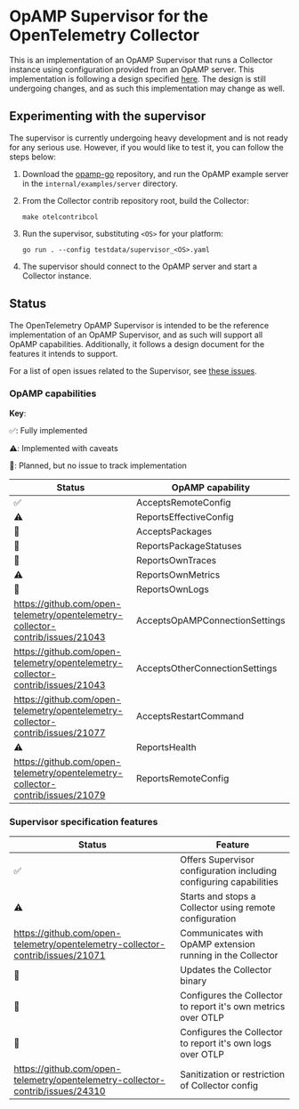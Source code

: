 # OpAMP Supervisor for the OpenTelemetry Collector

This is an implementation of an OpAMP Supervisor that runs a Collector instance using configuration provided from an OpAMP server. This implementation
is following a design specified [here](./specification/README.md).
The design is still undergoing changes, and as such this implementation may change as well.

## Experimenting with the supervisor

The supervisor is currently undergoing heavy development and is not ready for any serious use. However, if you would like to test it, you can follow the steps below:

1. Download the [opamp-go](https://github.com/open-telemetry/opamp-go) repository, and run the OpAMP example server in the `internal/examples/server` directory.
2. From the Collector contrib repository root, build the Collector:

   ```shell
   make otelcontribcol
   ```

3. Run the supervisor, substituting `<OS>` for your platform:

   ```shell
   go run . --config testdata/supervisor_<OS>.yaml
   ```

4. The supervisor should connect to the OpAMP server and start a Collector instance.

## Status

The OpenTelemetry OpAMP Supervisor is intended to be the reference
implementation of an OpAMP Supervisor, and as such will support all OpAMP
capabilities. Additionally, it follows a design document for the features it
intends to support.

For a list of open issues related to the Supervisor, see [these issues](https://github.com/open-telemetry/opentelemetry-collector-contrib/issues?q=is%3Aopen+is%3Aissue+label%3Acmd%2Fopampsupervisor).

### OpAMP capabilities

**Key**:

✅: Fully implemented

⚠️: Implemented with caveats

📅: Planned, but no issue to track implementation

| Status                                                                           | OpAMP capability               |
|----------------------------------------------------------------------------------|--------------------------------|
| ✅                                                                               | AcceptsRemoteConfig            |
| ⚠️                                                                               | ReportsEffectiveConfig         |
| 📅                                                                               | AcceptsPackages                |
| 📅                                                                               | ReportsPackageStatuses         |
| 📅                                                                               | ReportsOwnTraces               |
| ⚠️                                                                               | ReportsOwnMetrics              |
| 📅                                                                               | ReportsOwnLogs                 |
| <https://github.com/open-telemetry/opentelemetry-collector-contrib/issues/21043> | AcceptsOpAMPConnectionSettings |
| <https://github.com/open-telemetry/opentelemetry-collector-contrib/issues/21043> | AcceptsOtherConnectionSettings |
| <https://github.com/open-telemetry/opentelemetry-collector-contrib/issues/21077> | AcceptsRestartCommand          |
| ⚠️                                                                               | ReportsHealth                  |
| <https://github.com/open-telemetry/opentelemetry-collector-contrib/issues/21079> | ReportsRemoteConfig            |

### Supervisor specification features

| Status                                                                           | Feature                                                                      |
|----------------------------------------------------------------------------------|------------------------------------------------------------------------------|
| ✅                                                                               | Offers Supervisor configuration including configuring capabilities           |
| ⚠️                                                                               | Starts and stops a Collector using remote configuration                      |
| <https://github.com/open-telemetry/opentelemetry-collector-contrib/issues/21071> | Communicates with OpAMP extension running in the Collector                   |
| 📅                                                                               | Updates the Collector binary                                                 |
| 📅                                                                               | Configures the Collector to report it's own metrics over OTLP                |
| 📅                                                                               | Configures the Collector to report it's own logs over OTLP                   |
| <https://github.com/open-telemetry/opentelemetry-collector-contrib/issues/24310> | Sanitization or restriction of Collector config                              |
